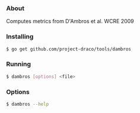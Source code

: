 ### About
Computes metrics from D'Ambros et al. WCRE 2009
### Installing
```sh
$ go get github.com/project-draco/tools/dambros
```
### Running
```sh
$ dambros [options] <file>
```
### Options
```sh
$ dambros --help
```
